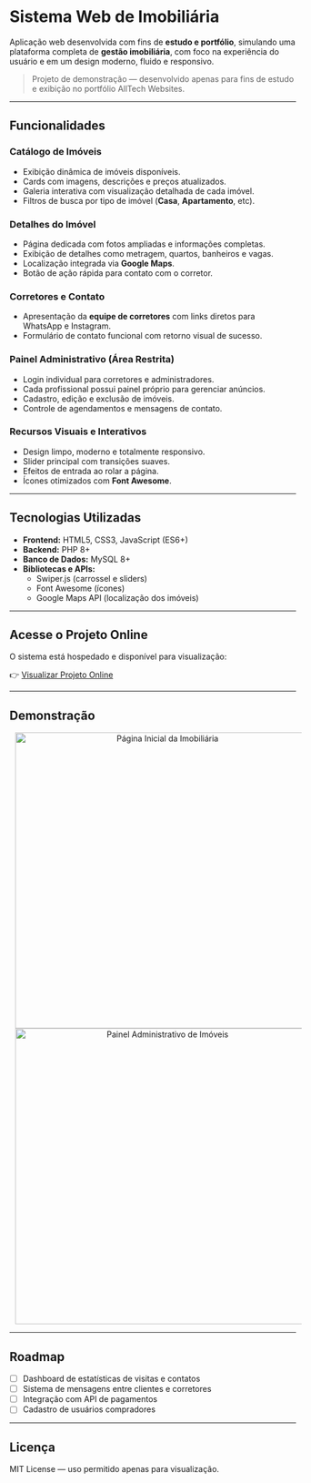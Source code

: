 # Sistema Web de Imobiliária

Aplicação web desenvolvida com fins de **estudo e portfólio**, simulando uma plataforma completa de **gestão imobiliária**, com foco na experiência do usuário e em um design moderno, fluido e responsivo.

> Projeto de demonstração — desenvolvido apenas para fins de estudo e exibição no portfólio AllTech Websites.

---

## Funcionalidades

### Catálogo de Imóveis  
- Exibição dinâmica de imóveis disponíveis.  
- Cards com imagens, descrições e preços atualizados.  
- Galeria interativa com visualização detalhada de cada imóvel.  
- Filtros de busca por tipo de imóvel (**Casa**, **Apartamento**, etc).  

### Detalhes do Imóvel  
- Página dedicada com fotos ampliadas e informações completas.  
- Exibição de detalhes como metragem, quartos, banheiros e vagas.  
- Localização integrada via **Google Maps**.  
- Botão de ação rápida para contato com o corretor.  

### Corretores e Contato  
- Apresentação da **equipe de corretores** com links diretos para WhatsApp e Instagram.  
- Formulário de contato funcional com retorno visual de sucesso.  

### Painel Administrativo (Área Restrita)  
- Login individual para corretores e administradores.  
- Cada profissional possui painel próprio para gerenciar anúncios.  
- Cadastro, edição e exclusão de imóveis.  
- Controle de agendamentos e mensagens de contato.  

### Recursos Visuais e Interativos  
- Design limpo, moderno e totalmente responsivo.  
- Slider principal com transições suaves.  
- Efeitos de entrada ao rolar a página.  
- Ícones otimizados com **Font Awesome**.  

---

## Tecnologias Utilizadas

- **Frontend:** HTML5, CSS3, JavaScript (ES6+)  
- **Backend:** PHP 8+  
- **Banco de Dados:** MySQL 8+  
- **Bibliotecas e APIs:**  
  - Swiper.js (carrossel e sliders)  
  - Font Awesome (ícones)  
  - Google Maps API (localização dos imóveis)  

---

## Acesse o Projeto Online

O sistema está hospedado e disponível para visualização:

👉 [Visualizar Projeto Online](https://plum-mongoose-788265.hostingersite.com)

---

## Demonstração

<div align="center">

  <!-- Substitua os links abaixo pelas imagens reais do seu projeto -->
  <img src="https://github.com/user-attachments/assets/EXEMPLO-IMAGEM-1" height="520" style="margin:0 10px; vertical-align:top;" alt="Página Inicial da Imobiliária">
  <img src="https://github.com/user-attachments/assets/EXEMPLO-IMAGEM-2" height="520" style="margin:0 10px; vertical-align:top;" alt="Painel Administrativo de Imóveis">

</div>

---

## Roadmap

- [ ] Dashboard de estatísticas de visitas e contatos  
- [ ] Sistema de mensagens entre clientes e corretores  
- [ ] Integração com API de pagamentos  
- [ ] Cadastro de usuários compradores  

---

## Licença
MIT License — uso permitido apenas para visualização.
